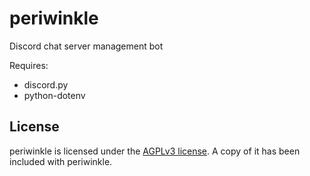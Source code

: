# periwinkle

Discord chat server management bot

Requires:

- discord.py
- python-dotenv

## License

periwinkle is licensed under the [AGPLv3 license](https://github.com/rjindael/ca-dmv-bot/blob/trunk/LICENSE.md). A copy of it has been included with periwinkle.
